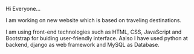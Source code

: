 Hi Everyone...

I am working on new website which is based on traveling destinations.

I am using front-end technologies such as HTML, CSS, JavaScript and Bootstrap for buiding user-friendly interface.
Aalso I have used python at backend, django as web framework and MySQL as Database.
